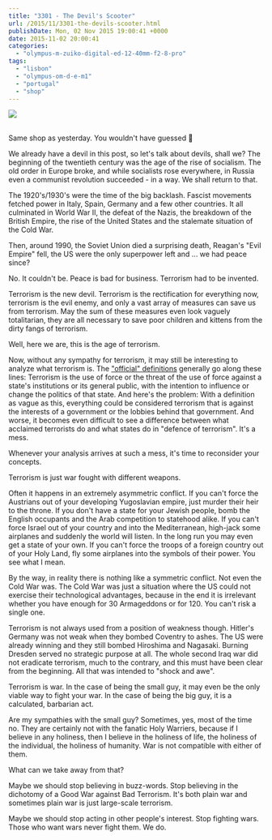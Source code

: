 ```yaml
---
title: "3301 - The Devil's Scooter"
url: /2015/11/3301-the-devils-scooter.html
publishDate: Mon, 02 Nov 2015 19:00:41 +0000
date: 2015-11-02 20:00:41
categories: 
  - "olympus-m-zuiko-digital-ed-12-40mm-f2-8-pro"
tags: 
  - "lisbon"
  - "olympus-om-d-e-m1"
  - "portugal"
  - "shop"
---
```

<div class="container">
<div class="center"><a target="_blank" href="https://d25zfm9zpd7gm5.cloudfront.net/1200x1200/2015/20150902_150254_lr.jpg"><img class="webfeedsFeaturedVisual" src="https://d25zfm9zpd7gm5.cloudfront.net/0600x0600/2015/20150902_150254_lr.jpg" /></a></div>
</div>
<br />

Same shop as yesterday. You wouldn't have guessed 🙂

We already have a devil in this post, so let's talk about devils, shall we? The beginning of the twentieth century was the age of the rise of socialism. The old order in Europe broke, and while socialists rose everywhere, in Russia even a communist revolution succeeded - in a way. We shall return to that.

The 1920's/1930's were the time of the big backlash. Fascist movements fetched power in Italy, Spain, Germany and a few other countries. It all culminated in World War II, the defeat of the Nazis, the breakdown of the British Empire, the rise of the United States and the stalemate situation of the Cold War.

Then, around 1990, the Soviet Union died a surprising death, Reagan's "Evil Empire" fell, the US were the only superpower left and ... we had peace since?

No. It couldn't be. Peace is bad for business. Terrorism had to be invented.

Terrorism is the new devil. Terrorism is the rectification for everything now, terrorism is the evil enemy, and only a vast array of measures can save us from terrorism. May the sum of these measures even look vaguely totalitarian, they are all necessary to save poor children and kittens from the dirty fangs of terrorism.

Well, here we are, this is the age of terrorism.

Now, without any sympathy for terrorism, it may still be interesting to analyze what terrorism is. The <a  target="_blank" href="https://en.wikipedia.org/wiki/Definitions_of_terrorism">"official" definitions</a> generally go along these lines: Terrorism is the use of force or the threat of the use of force against a state's institutions or its general public, with the intention to influence or change the politics of that state. And here's the problem: With a definition as vague as this, everything could be considered terrorism that is against the interests of a government or the lobbies behind that government. And worse, it becomes even difficult to see a difference between what acclaimed terrorists do and what states do in "defence of terrorism". It's a mess.

Whenever your analysis arrives at such a mess, it's time to reconsider your concepts.

Terrorism is just war fought with different weapons. 

Often it happens in an extremely asymmetric conflict. If you can't force the Austrians out of your developing Yugoslavian empire, just murder their heir to the throne. If you don't have a state for your Jewish people, bomb the English occupants and the Arab competition to statehood alike. If you can't force Israel out of your country and into the Mediterranean, high-jack some airplanes and suddenly the world will listen. In the long run you may even get a state of your own. If you can't force the troops of a foreign country out of your Holy Land, fly some airplanes into the symbols of their power. You see what I mean.

By the way, in reality there is nothing like a symmetric conflict. Not even the Cold War was. The Cold War was just a situation where the US could not exercise their technological advantages, because in the end it is irrelevant whether you have enough for 30 Armageddons or for 120. You can't risk a single one.

Terrorism is not always used from a position of weakness though. Hitler's Germany was not weak when they bombed Coventry to ashes. The US were already winning and they still bombed Hiroshima and Nagasaki. Burning Dresden served no strategic purpose at all. The whole second Iraq war did not eradicate terrorism, much to the contrary, and this must have been clear from the beginning. All that was intended to "shock and awe".

Terrorism is war. In the case of being the small guy, it may even be the only viable way to fight your war. In the case of being the big guy, it is a calculated, barbarian act. 

Are my sympathies with the small guy? Sometimes, yes, most of the time no. They are certainly not with the fanatic Holy Warriers, because if I believe in any holiness, then I believe in the holiness of life, the holiness of the individual, the holiness of humanity. War is not compatible with either of them.

What can we take away from that? 

Maybe we should stop believing in buzz-words. Stop believing in the dichotomy of a Good War against Bad Terrorism. It's both plain war and sometimes plain war is just large-scale terrorism.

Maybe we should stop acting in other people's interest. Stop fighting wars. Those who want wars never fight them. We do.
